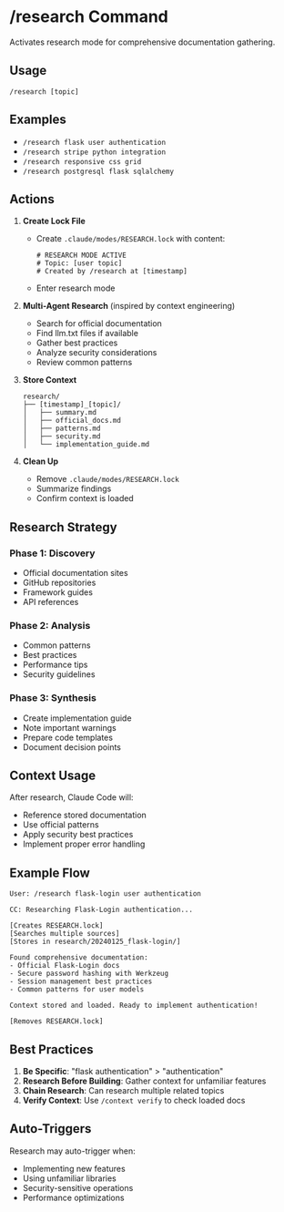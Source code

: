 # /research Command

Activates research mode for comprehensive documentation gathering.

## Usage

```
/research [topic]
```

## Examples
- `/research flask user authentication`
- `/research stripe python integration`
- `/research responsive css grid`
- `/research postgresql flask sqlalchemy`

## Actions

1. **Create Lock File**
   - Create `.claude/modes/RESEARCH.lock` with content:
     ```
     # RESEARCH MODE ACTIVE
     # Topic: [user topic]
     # Created by /research at [timestamp]
     ```
   - Enter research mode

2. **Multi-Agent Research** (inspired by context engineering)
   - Search for official documentation
   - Find llm.txt files if available
   - Gather best practices
   - Analyze security considerations
   - Review common patterns

3. **Store Context**
   ```
   research/
   ├── [timestamp]_[topic]/
   │   ├── summary.md
   │   ├── official_docs.md
   │   ├── patterns.md
   │   ├── security.md
   │   └── implementation_guide.md
   ```

4. **Clean Up**
   - Remove `.claude/modes/RESEARCH.lock`
   - Summarize findings
   - Confirm context is loaded

## Research Strategy

### Phase 1: Discovery
- Official documentation sites
- GitHub repositories
- Framework guides
- API references

### Phase 2: Analysis
- Common patterns
- Best practices
- Performance tips
- Security guidelines

### Phase 3: Synthesis
- Create implementation guide
- Note important warnings
- Prepare code templates
- Document decision points

## Context Usage

After research, Claude Code will:
- Reference stored documentation
- Use official patterns
- Apply security best practices
- Implement proper error handling

## Example Flow

```
User: /research flask-login user authentication

CC: Researching Flask-Login authentication...

[Creates RESEARCH.lock]
[Searches multiple sources]
[Stores in research/20240125_flask-login/]

Found comprehensive documentation:
- Official Flask-Login docs
- Secure password hashing with Werkzeug
- Session management best practices
- Common patterns for user models

Context stored and loaded. Ready to implement authentication!

[Removes RESEARCH.lock]
```

## Best Practices

1. **Be Specific**: "flask authentication" > "authentication"
2. **Research Before Building**: Gather context for unfamiliar features
3. **Chain Research**: Can research multiple related topics
4. **Verify Context**: Use `/context verify` to check loaded docs

## Auto-Triggers

Research may auto-trigger when:
- Implementing new features
- Using unfamiliar libraries
- Security-sensitive operations
- Performance optimizations